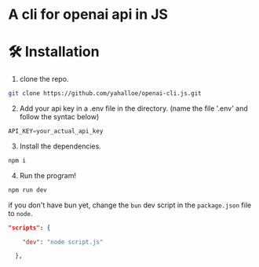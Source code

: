 # A cli for openai api in JS

# 🛠️ Installation

1. clone the repo.
```bash
git clone https://github.com/yahalloe/openai-cli.js.git
```

2. Add your api key in a .env file in the directory. (name the file '.env' and follow the syntac below)
```js
API_KEY=your_actual_api_key
```

3. Install the dependencies.
```bash
npm i
```

4. Run the program!
```bash
npm run dev
```
if you don't have bun yet, change the `bun` dev script in the `package.json` file to `node`.
```json
"scripts": {

    "dev": "node script.js"

  },
```